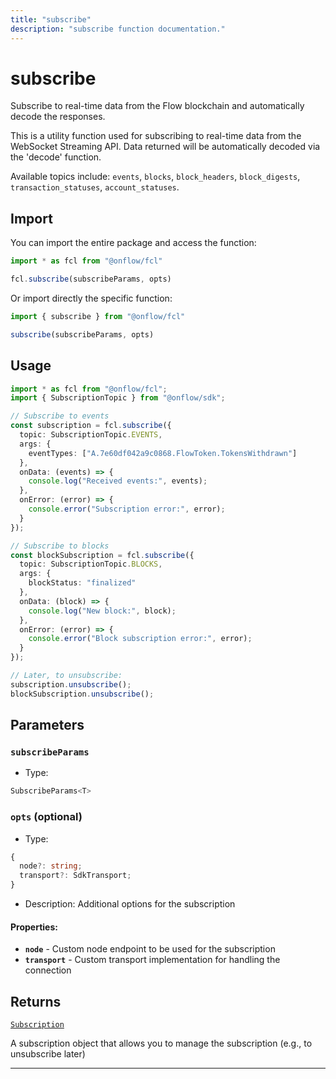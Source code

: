 ```yaml
---
title: "subscribe"
description: "subscribe function documentation."
---
```


<!-- THIS DOCUMENT IS AUTO-GENERATED FROM [onflow/fcl/../sdk/src/transport/subscribe/subscribe.ts](https://github.com/onflow/fcl-js/tree/master/packages/fcl/../sdk/src/transport/subscribe/subscribe.ts). DO NOT EDIT MANUALLY -->

# subscribe

Subscribe to real-time data from the Flow blockchain and automatically decode the responses.

This is a utility function used for subscribing to real-time data from the WebSocket Streaming API. Data returned will be automatically decoded via the 'decode' function.

Available topics include: `events`, `blocks`, `block_headers`, `block_digests`, `transaction_statuses`, `account_statuses`.

## Import

You can import the entire package and access the function:

```typescript
import * as fcl from "@onflow/fcl"

fcl.subscribe(subscribeParams, opts)
```

Or import directly the specific function:

```typescript
import { subscribe } from "@onflow/fcl"

subscribe(subscribeParams, opts)
```

## Usage

```typescript
import * as fcl from "@onflow/fcl";
import { SubscriptionTopic } from "@onflow/sdk";

// Subscribe to events
const subscription = fcl.subscribe({
  topic: SubscriptionTopic.EVENTS,
  args: {
    eventTypes: ["A.7e60df042a9c0868.FlowToken.TokensWithdrawn"]
  },
  onData: (events) => {
    console.log("Received events:", events);
  },
  onError: (error) => {
    console.error("Subscription error:", error);
  }
});

// Subscribe to blocks
const blockSubscription = fcl.subscribe({
  topic: SubscriptionTopic.BLOCKS,
  args: {
    blockStatus: "finalized"
  },
  onData: (block) => {
    console.log("New block:", block);
  },
  onError: (error) => {
    console.error("Block subscription error:", error);
  }
});

// Later, to unsubscribe:
subscription.unsubscribe();
blockSubscription.unsubscribe();
```

## Parameters

### `subscribeParams` 


- Type: 
```typescript
SubscribeParams<T>
```

### `opts` (optional)


- Type: 
```typescript
{
  node?: string;
  transport?: SdkTransport;
}
```
- Description: Additional options for the subscription

#### Properties:

- **`node`**  - Custom node endpoint to be used for the subscription
- **`transport`**  - Custom transport implementation for handling the connection


## Returns

[`Subscription`](../types#subscription)


A subscription object that allows you to manage the subscription (e.g., to unsubscribe later)

---